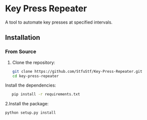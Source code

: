 # Key Press Repeater

A tool to automate key presses at specified intervals.

## Installation

### From Source

1. Clone the repository:
   ```bash
   git clone https://github.com/StfuStf/Key-Press-Repeater.git
   cd key-press-repeater
Install the dependencies:

````bash
   pip install -r requirements.txt
````

2.Install the package:

````bash
python setup.py install
````
